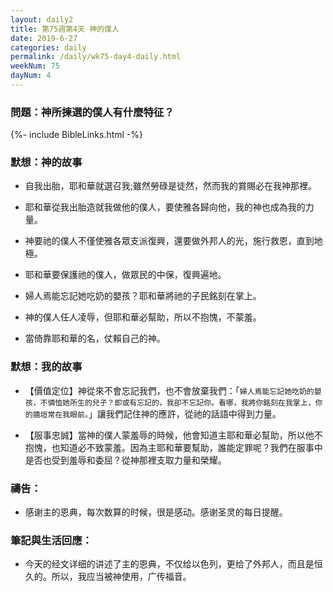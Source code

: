 ```yaml
---
layout: daily2
title: 第75週第4天 神的僕人
date: 2019-6-27
categories: daily
permalink: /daily/wk75-day4-daily.html
weekNum: 75
dayNum: 4
---
```


### 問題：神所揀選的僕人有什麼特征？

{%- include BibleLinks.html -%}

### 默想：神的故事
+ 自我出胎，耶和華就選召我;雖然勞碌是徒然，然而我的賞賜必在我神那裡。

+ 耶和華從我出胎造就我做他的僕人，要使雅各歸向他，我的神也成為我的力量。

+ 神要祂的僕人不僅使雅各眾支派復興，還要做外邦人的光，施行救恩，直到地極。

+ 耶和華要保護祂的僕人，做眾民的中保，復興遍地。

+ 婦人焉能忘記她吃奶的嬰孩？耶和華將祂的子民銘刻在掌上。

+ 神的僕人任人凌辱，但耶和華必幫助，所以不抱愧，不蒙羞。

+ 當倚靠耶和華的名，仗賴自己的神。


### 默想：我的故事
+ 【價值定位】神從來不會忘記我們，也不會放棄我們：「`婦人焉能忘記她吃奶的嬰孩，不憐恤她所生的兒子？即或有忘記的，我卻不忘記你。看哪，我將你銘刻在我掌上，你的牆垣常在我眼前。`」讓我們記住神的應許，從祂的話語中得到力量。

+ 【服事忠誠】當神的僕人蒙羞辱的時候，他會知道主耶和華必幫助，所以他不抱愧，也知道必不致蒙羞。因為主耶和華要幫助，誰能定罪呢？我們在服事中是否也受到羞辱和委屈？從神那裡支取力量和榮耀。


### 禱告：

+ 感谢主的恩典，每次数算的时候，很是感动。感谢圣灵的每日提醒。

### 筆記與生活回應：

+ 今天的经文详细的讲述了主的恩典，不仅给以色列，更给了外邦人，而且是恒久的。所以，我应当被神使用，广传福音。

